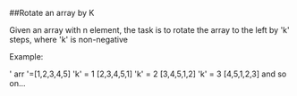 ##Rotate an array by K


Given an array with n element, the task is to rotate the array to the left by 'k' steps, where 'k' is non-negative

Example:

' arr '=[1,2,3,4,5]
'k' = 1 [2,3,4,5,1]
'k' = 2 [3,4,5,1,2]
'k' = 3 [4,5,1,2,3] and so on...